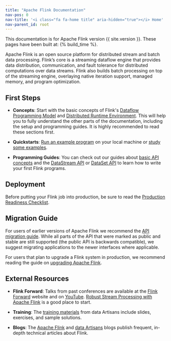 ```yaml
---
title: "Apache Flink Documentation"
nav-pos: 0
nav-title: '<i class="fa fa-home title" aria-hidden="true"></i> Home'
nav-parent_id: root
---
```

<!--
Licensed to the Apache Software Foundation (ASF) under one
or more contributor license agreements.  See the NOTICE file
distributed with this work for additional information
regarding copyright ownership.  The ASF licenses this file
to you under the Apache License, Version 2.0 (the
"License"); you may not use this file except in compliance
with the License.  You may obtain a copy of the License at

  http://www.apache.org/licenses/LICENSE-2.0

Unless required by applicable law or agreed to in writing,
software distributed under the License is distributed on an
"AS IS" BASIS, WITHOUT WARRANTIES OR CONDITIONS OF ANY
KIND, either express or implied.  See the License for the
specific language governing permissions and limitations
under the License.
-->



This documentation is for Apache Flink version {{ site.version }}. These pages have been built at: {% build_time %}.

Apache Flink is an open source platform for distributed stream and batch data processing. Flink’s core is a streaming dataflow engine that provides data distribution, communication, and fault tolerance for distributed computations over data streams. Flink also builds batch processing on top of the streaming engine, overlaying native iteration support, managed memory, and program optimization.

## First Steps

- **Concepts**: Start with the basic concepts of Flink's [Dataflow Programming Model](concepts/programming-model.html) and [Distributed Runtime Environment](concepts/runtime.html). This will help you to fully understand the other parts of the documentation, including the setup and programming guides. It is highly recommended to read these sections first.

- **Quickstarts**: [Run an example program](quickstart/setup_quickstart.html) on your local machine or [study some examples](examples/index.html).

- **Programming Guides**: You can check out our guides about [basic API concepts](dev/api_concepts.html) and the [DataStream API](dev/datastream_api.html) or [DataSet API](dev/batch/index.html) to learn how to write your first Flink programs.

## Deployment

Before putting your Flink job into production, be sure to read the [Production Readiness Checklist](ops/production_ready.html).

## Migration Guide

For users of earlier versions of Apache Flink we recommend the [API migration guide](dev/migration.html).
While all parts of the API that were marked as public and stable are still supported (the public API is backwards compatible), we suggest migrating applications to the
newer interfaces where applicable.

For users that plan to upgrade a Flink system in production, we recommend reading the guide on [upgrading Apache Flink](ops/upgrading.html).

## External Resources

- **Flink Forward**: Talks from past conferences are available at the [Flink Forward](http://flink-forward.org/) website and on [YouTube](https://www.youtube.com/channel/UCY8_lgiZLZErZPF47a2hXMA). [Robust Stream Processing with Apache Flink](http://berlin.flink-forward.org/kb_sessions/robust-stream-processing-with-apache-flink/) is a good place to start.

- **Training**: The [training materials](http://dataartisans.github.io/flink-training/) from data Artisans include slides, exercises, and sample solutions.

- **Blogs**: The [Apache Flink](https://flink.apache.org/blog/) and [data Artisans](https://data-artisans.com/blog/) blogs publish frequent,
in-depth technical articles about Flink.
